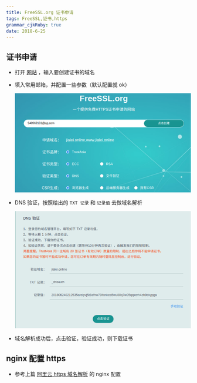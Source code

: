 ```yaml
---
title: FreeSSL.org 证书申请
tags: FreeSSL,证书,https
grammar_cjkRuby: true
date: 2018-6-25
---
```



## 证书申请

- 打开 [网站](https://freessl.org/) ，输入要创建证书的域名

- 填入常用邮箱，并配置一些参数（默认配置就 ok）

	![配置项](./images/1529892737106.jpg)
	
- DNS 验证，按照给出的 `TXT 记录` 和 `记录值` 去做域名解析

	![DNS 验证](./images/1529892998831.jpg)
	
- 域名解析成功后，点击验证，验证成功，则下载证书


## nginx 配置 https

- 参考上篇 [阿里云 https 域名解析](https://github.com/myArticle/StoryWriter/blob/master/%E9%98%BF%E9%87%8C%E4%BA%91%20https%20%E5%9F%9F%E5%90%8D%E9%85%8D%E7%BD%AE.md) 的 nginx 配置
